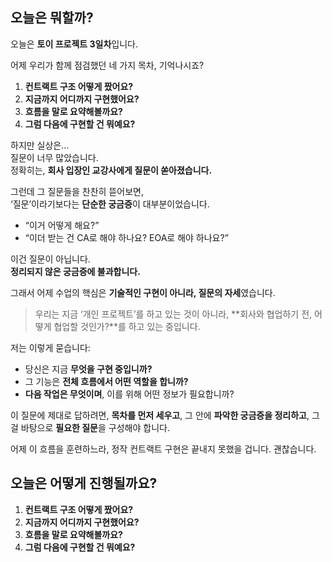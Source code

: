 ## 오늘은 뭐할까?

오늘은 **토이 프로젝트 3일차**입니다.

어제 우리가 함께 점검했던 네 가지 목차, 기억나시죠?

1. **컨트랙트 구조 어떻게 짰어요?**
2. **지금까지 어디까지 구현했어요?**
3. **흐름을 말로 요약해볼까요?**
4. **그럼 다음에 구현할 건 뭐예요?**

하지만 실상은…  
질문이 너무 많았습니다.  
정확히는, **회사 입장인 교강사에게 질문이 쏟아졌습니다.**

그런데 그 질문들을 찬찬히 뜯어보면,  
‘질문’이라기보다는 **단순한 궁금증**이 대부분이었습니다.

- “이거 어떻게 해요?”
- “이더 받는 건 CA로 해야 하나요? EOA로 해야 하나요?”

이건 질문이 아닙니다.  
**정리되지 않은 궁금증에 불과합니다.**

그래서 어제 수업의 핵심은 **기술적인 구현이 아니라, 질문의 자세**였습니다.

> 우리는 지금 ‘개인 프로젝트’를 하고 있는 것이 아니라,
> **회사와 협업하기 전, 어떻게 협업할 것인가?**를 하고 있는 중입니다.

저는 이렇게 묻습니다:

- 당신은 지금 **무엇을 구현 중입니까?**
- 그 기능은 **전체 흐름에서 어떤 역할을 합니까?**
- **다음 작업은 무엇이며**, 이를 위해 어떤 정보가 필요합니까?

이 질문에 제대로 답하려면,
**목차를 먼저 세우고**,
그 안에 **파악한 궁금증을 정리하고**,
그걸 바탕으로 **필요한 질문**을 구성해야 합니다.

어제 이 흐름을 훈련하느라,
정작 컨트랙트 구현은 끝내지 못했을 겁니다. 괜찮습니다.

## 오늘은 어떻게 진행될까요?

1. **컨트랙트 구조 어떻게 짰어요?**
2. **지금까지 어디까지 구현했어요?**
3. **흐름을 말로 요약해볼까요?**
4. **그럼 다음에 구현할 건 뭐예요?**
